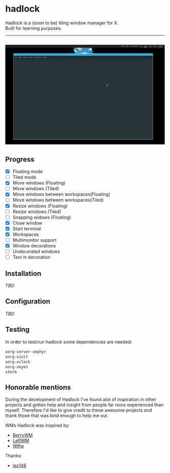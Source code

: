 # hadlock  

Hadlock is a (soon to be) tiling window manager for X.  
Built for learning purposes.  

---
![](hadlock.gif)
---

## Progress

- [x] Floating mode
- [ ] Tiled mode 
- [x] Move windows (Floating)  
- [ ] Move windows (Tiled) 
- [x] Move windows between workspaces(Floating)  
- [ ] Move windows between workspaces(Tiled) 
- [x] Resize windows (Floating) 
- [ ] Resize windows (Tiled) 
- [ ] Snapping widows (Floating) 
- [x] Close window 
- [x] Start terminal 
- [x] Workspaces 
- [ ] Multimonitor support 
- [x] Window decorations 
- [ ] Undecorated windows 
- [ ] Text in decoration 

## Installation
_TBD_

## Configuration
_TBD_

## Testing
In order to test/run hadlock some dependencies are needed:
```
xorg-server-xephyr
xorg-xinit
xorg-xclock
xorg-xeyes
xterm
```

## Honorable mentions
During the development of Hadlock I've found alot of inspiration in other projects and gotten help and insight from people far more experienced than myself.
Therefore I'd like to give credit to these awesome projects and thank those that was kind enough to help me out.

WMs Hadlock was inspired by:
- [BerryWM](https://github.com/JLErvin/berry)
- [LeftWM](https://github.com/leftwm/leftwm)
- [Wtfw](https://github.com/Kintaro/wtftw)

Thanks:
- [lex148](https://github.com/lex148)
